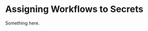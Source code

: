 [title]: # (Assigning Workflows to Secrets)
[tags]: # (XXX)
[priority]: # (5752)
# Assigning Workflows to Secrets
Something here.
